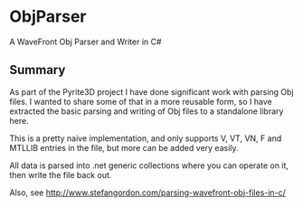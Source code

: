 # ObjParser
A WaveFront Obj Parser and Writer in C#

## Summary
As part of the Pyrite3D project I have done significant work with parsing Obj files.  I wanted to share some of that in a more reusable form, so I have extracted the basic parsing and writing of Obj files to a standalone library here.

This is a pretty naive implementation, and only supports V, VT, VN, F and MTLLIB entries in the file, but more can be added very easily.  

All data is parsed into .net generic collections where you can operate on it, then write the file back out.

Also, see http://www.stefangordon.com/parsing-wavefront-obj-files-in-c/
